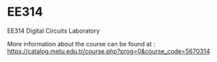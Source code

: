 # EE314
EE314 Digital Circuits Laboratory

More information about the course can be found at : https://catalog.metu.edu.tr/course.php?prog=0&course_code=5670314
